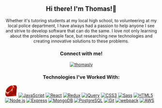 <h2 align="center"> Hi there! I'm Thomas!👋 </h2>

<p align="center">Whether it's tutoring students at my local high school, to volunteering at my local police department, I have always had a passion to help anyone I see and strive to develop software that can do the same. I love not only learning about the problems people face, but researching new technologies and creating innovative solutions to these problems.</p>

<h3 align="center">Connect with me!</h3>
<p align="center">
<a href="https://www.linkedin.com/in/thomas-ly-88559b255/" target="blank"><img align="center" src="https://raw.githubusercontent.com/rahuldkjain/github-profile-readme-generator/master/src/images/icons/Social/linked-in-alt.svg" alt="thomasly" height="30" width="40" /></a>
</p>

<h3 align="center">Technologies I've Worked With:</h3>
<p align="center>
  <a href="https://www.ruby-lang.org/en/" target="_blank" rel="noreferrer"> <img src="https://raw.githubusercontent.com/devicons/devicon/master/icons/ruby/ruby-original.svg" alt="ruby" width="40" height="40"/> </a>
  <a href="https://developer.mozilla.org/en-US/docs/Web/JavaScript" title="JavaScript"><img src="https://github.com/get-icon/geticon/raw/master/icons/javascript.svg" alt="JavaScript" width="40" height="40"></a>
  <a href="https://reactjs.org/" title="React"><img src="https://github.com/get-icon/geticon/raw/master/icons/react.svg" alt="React" width="40" height="40"></a>
  <a href="https://redux.js.org/" title="Redux"><img src="https://github.com/get-icon/geticon/raw/master/icons/redux.svg" alt="Redux" width="40" height="40"></a>
  <a href="https://jquery.com/" title="jQuery"><img src="https://github.com/get-icon/geticon/raw/master/icons/jquery-icon.svg" alt="jQuery" width="40" height="40"></a>
  <a href="https://www.w3.org/TR/CSS/" title="CSS3"><img src="https://github.com/get-icon/geticon/raw/master/icons/css-3.svg" alt="CSS3" width="40" height="40"></a>
  <a href="https://sass-lang.com/" title="Sass"><img src="https://github.com/get-icon/geticon/raw/master/icons/sass.svg" alt="Sass" width="40" height="40"></a>
  <a href="https://www.w3.org/TR/html5/" title="HTML5"><img src="https://github.com/get-icon/geticon/raw/master/icons/html-5.svg" alt="HTML5" width="40" height="40"></a>
  <a href="https://nodejs.org/" title="Node.js"><img src="https://github.com/get-icon/geticon/raw/master/icons/nodejs-icon.svg" alt="Node.js" width="40" height="40"></a>
  <a href="https://expressjs.com/" title="Express"><img src="https://github.com/get-icon/geticon/raw/master/icons/express.svg" alt="Express" width="40" height="40"></a>
  <a href="https://www.mongodb.org/" title="MongoDB"><img src="https://github.com/get-icon/geticon/raw/master/icons/mongodb-icon.svg" alt="MongoDB" width="40" height="40"></a>
  <a href="https://www.postgresql.org/" title="PostgreSQL"><img src="https://github.com/get-icon/geticon/raw/master/icons/postgresql.svg" alt="PostgreSQL" width="40" height="40"></a>
  <a href="https://git-scm.com/" title="Git"><img src="https://github.com/get-icon/geticon/raw/master/icons/git-icon.svg" alt="Git" width="40" height="40"></a>
  <a href="https://webpack.js.org/" title="webpack"><img src="https://github.com/get-icon/geticon/raw/master/icons/webpack.svg" alt="webpack" width="40" height="40"></a>
  <a href="https://aws.amazon.com/" title="AWS"><img src="https://github.com/get-icon/geticon/raw/master/icons/aws.svg" alt="AWS" width="40" height="40"></a>
</p>








<!--
**thomasly13/thomasly13** is a ✨ _special_ ✨ repository because its `README.md` (this file) appears on your GitHub profile.

Here are some ideas to get you started:

- 🔭 I’m currently working on ...
- 🌱 I’m currently learning ...
- 👯 I’m looking to collaborate on ...
- 🤔 I’m looking for help with ...
- 💬 Ask me about ...
- 📫 How to reach me: ...
- 😄 Pronouns: ...
- ⚡ Fun fact: ...
-->
